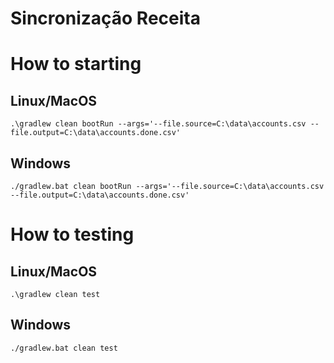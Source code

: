 # Sincronização Receita

# How to starting
## Linux/MacOS

```
.\gradlew clean bootRun --args='--file.source=C:\data\accounts.csv --file.output=C:\data\accounts.done.csv'

```

## Windows

```
./gradlew.bat clean bootRun --args='--file.source=C:\data\accounts.csv --file.output=C:\data\accounts.done.csv'

```

# How to testing
## Linux/MacOS

```
.\gradlew clean test

```

## Windows

```
./gradlew.bat clean test

```
